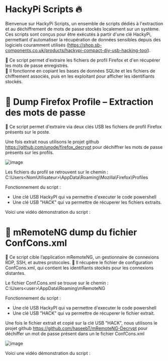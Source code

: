 # HackyPi Scripts 🔥

Bienvenue sur HackyPi Scripts, un ensemble de scripts dédiés à l'extraction et au déchiffrement de mots de passe stockés localement sur un système. Ces scripts sont conçus pour être exécutés à partir d'une clé HackyPi, permettant d'automatiser la récupération de données sensibles depuis des logiciels couramment utilisés (https://shop.sb-components.co.uk/products/hackypi-compact-diy-usb-hacking-tool).

🔹 Ce script permet d'extraire les fichiers de profil Firefox et d'en récupérer les mots de passe enregistrés. <br>
🔹 Il fonctionne en copiant les bases de données SQLite et les fichiers de chiffrement associés, puis en les exploitant pour afficher les identifiants stockés.


# 🦊 Dump Firefox Profile – Extraction des mots de passe

🔹 Ce script permet d'extraire via deux clés USB les fichiers de profil Firefox présents sur le poste.

Une fois extrait nous utilisons le projet github https://github.com/unode/firefox_decrypt pour déchiffrer les mots de passe présents sur les profils. 

![image](https://github.com/user-attachments/assets/fdb813b8-ed76-4d35-af9d-ecb21ebcf247)


Les fichiers du profil se retrouvent sur le chemin : C:\Users\<NomUtilisateur>\AppData\Roaming\Mozilla\Firefox\Profiles

Fonctionnement du script : 
 - Une clé USB HackyPI qui va permettre d'executer le code powershell
 - Une clé USB "HACK" qui va permettre de récuperer les fichiers extraits.

Voici une vidéo démonstration du script : 



# 🦊 mRemoteNG dump du fichier ConfCons.xml 

🔹 Ce script cible l’application mRemoteNG, un gestionnaire de connexions RDP, SSH, et autres protocoles.
🔹 Il récupère le fichier de configuration ConfCons.xml, qui contient les identifiants stockés pour les connexions distantes.

Le fichier Conf.Cons.xml se trouve sur le chemin : C:\Users\<user>\AppData\Roaming\mRemoteNG

Fonctionnement du script : 
 - Une clé USB HackyPI qui va permettre d'executer le code powershell
 - Une clé USB "HACK" qui va permettre de récuperer le fichier extrait.

Une fois le fichier extrait et copié sur la clé USB "HACK", nous utilisons le projet github https://github.com/haseebT/mRemoteNG-Decrypt pour déchiffer un mot de passe présent dans un le fichier ConfCons.xml

![image](https://github.com/user-attachments/assets/ade95673-75dc-4445-bb40-ead13cdf4cf6)

Voici une vidéo démonstration du script : 


